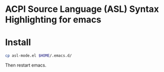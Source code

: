 ACPI Source Language (ASL) Syntax Highlighting for emacs
========================================================

# Install

```sh
cp asl-mode.el $HOME/.emacs.d/
```

Then restart emacs.
